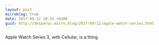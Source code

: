 ```yaml
---
layout: post
microblog: true
date: 2017-09-12 20:31 +0300
guid: http://desparoz.micro.blog/2017/09/12/apple-watch-series.html
---
```

Apple Watch Series 3, with Cellular, is a thing
